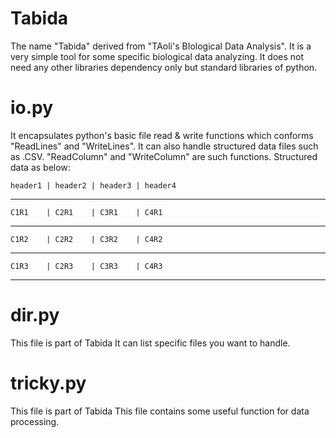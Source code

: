 Tabida
======

The name "Tabida" derived from "TAoli's BIological Data Analysis".
It is a very simple tool for some specific biological data analyzing. It does not need any other libraries dependency only but standard libraries of python.

# io.py
 It encapsulates python's basic file read & write functions which conforms "ReadLines" and "WriteLines".
 It can also handle structured data files such as .CSV. "ReadColumn" and "WriteColumn" are such functions. 
 Structured data as below:

	header1 | header2 | header3 | header4
   --------------------------------------
	C1R1    | C2R1    | C3R1    | C4R1  
   --------------------------------------
	C1R2    | C2R2    | C3R2    | C4R2  
   --------------------------------------
	C1R3    | C2R3    | C3R3    | C4R3 
   --------------------------------------

# dir.py
 This file is part of Tabida
 It can list specific files you want to handle.

# tricky.py
 This file is part of Tabida
 This file contains some useful function for data processing.